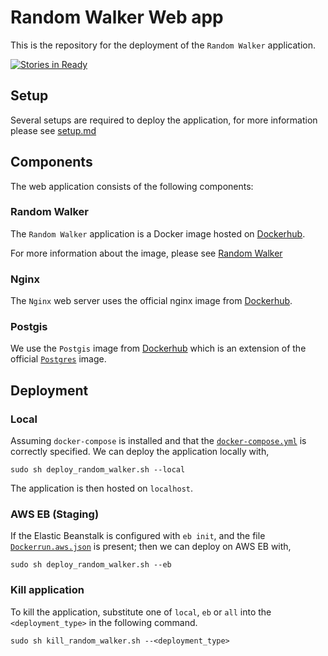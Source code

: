 # Random Walker Web app

This is the repository for the deployment of the `Random Walker` application.

[![Stories in
Ready](https://badge.waffle.io/mkao006/random_walker.png?label=ready&title=Ready)](https://waffle.io/mkao006/random_walker_webapp)

## Setup

Several setups are required to deploy the application, for more information
please see [setup.md](setup.md)

## Components

The web application consists of the following components:

### Random Walker

The `Random Walker` application is a Docker image hosted on
[Dockerhub](https://hub.docker.com/r/mkao006/random_walker/).

For more information about the image, please see [Random
Walker](https://github.com/mkao006/random_walker)

### Nginx

The `Nginx` web server uses the official nginx image from
[Dockerhub](https://hub.docker.com/_/nginx/).


### Postgis

We use the `Postgis` image from
[Dockerhub](https://hub.docker.com/r/mdillon/postgis/) which is an extension of
the official [`Postgres`](https://hub.docker.com/_/postgres/) image.

## Deployment

### Local

Assuming `docker-compose` is installed and that the
[`docker-compose.yml`](https://github.com/mkao006/random_walker_webapp/blob/master/docker-compose.yml)
is correctly specified. We can deploy the application locally with,

``` sudo sh deploy_random_walker.sh --local ```

The application is then hosted on `localhost`.


### AWS EB (Staging)

If the Elastic Beanstalk is configured with `eb init`, and the file
[`Dockerrun.aws.json`](https://github.com/mkao006/random_walker_webapp/blob/master/Dockerrun.aws.json)
is present; then we can deploy on AWS EB with,

``` sudo sh deploy_random_walker.sh --eb ```

### Kill application

To kill the application, substitute one of `local`, `eb` or `all` into the
`<deployment_type>` in the following command.

``` sudo sh kill_random_walker.sh --<deployment_type> ```